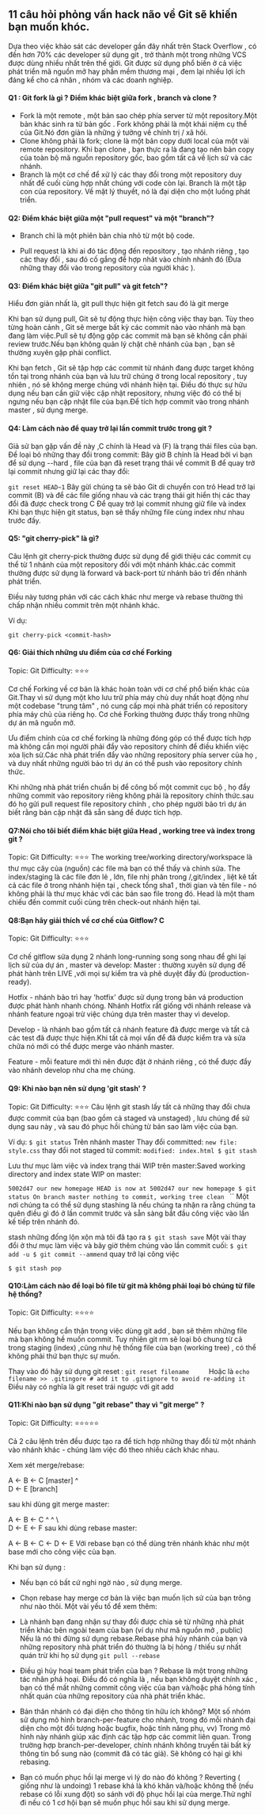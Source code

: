 ## 11 câu hỏi phỏng vấn hack não về Git sẽ khiến bạn muốn khóc.

Dựa theo việc khảo sát các developer gần đây nhất trên Stack Overflow , có đến hơn 70% các developer sử dụng git , trở thành một trong những VCS được dùng nhiều nhất trên thế giới. Git được sử dụng phổ biến ở cả việc phát triển mã nguồn mở hay phần mềm thương mại , đem lại nhiều lợi ích đáng kể cho cá nhân , nhóm và các doanh nghiệp.

#### Q1 : Git fork là gì ? Điểm khác biệt giữa fork , branch và clone ?

- Fork là một remote , một bản sao chép phía server từ một repository.Một bản khác sinh ra từ bản gốc . Fork không phải là một khái niệm cụ thể của Git.Nó đơn giản là những ý tưởng về chính trị / xã hôi.
- Clone không phải là fork; clone là một bản copy dưới local của một vài remote repository. Khi bạn clone , bạn thực ra là đang tạo nên bản copy của toàn bộ mã nguồn repository gốc, bao gồm tất cả về lịch sử và các nhánh.
- Branch  là một cơ chế để xử lý các thay đổi trong một repository duy nhất để cuối cùng hợp nhất chúng với code còn lại. Branch là một tập con của repository. Về mặt lý thuyết, nó là đại diện cho một luồng phát triển.


#### Q2: Điểm khác biệt giữa một "pull request" và một "branch"?

- Branch chỉ là một phiên bản chia nhỏ từ một bộ code.

- Pull request là khi ai đó tác động đến repository , tạo nhánh riêng , tạo các thay đổi , sau đó cố gắng để hợp nhât vào chính nhánh đó (Đưa những thay đổi vào trong repository của người khác ).

#### Q3: Điểm khác biệt giữa  "git pull" và git fetch"?

Hiểu đơn giản nhất là, git pull thực hiện git fetch sau đó là git merge

Khi bạn sử dụng pull, Git sẽ tự động thực hiện công việc thay bạn. Tùy theo từng hoàn cảnh , Git sẽ merge bất kỳ các commit nào vào nhánh mà bạn đang làm việc.Pull sẽ tự động gộp các commit mà bạn sẽ không cần phải review trước.Nếu bạn không quản lý chặt chẽ nhánh của bạn , bạn sẽ thường xuyên gặp phải conflict.

Khi bạn fetch , Git sẽ tập hợp các commit từ nhánh đang được target không tồn tại trong nhánh của bạn và lưu trữ chúng ở trong local repository , tuy nhiên , nó sẽ không merge chúng với nhánh hiện tại. Điều đó thực sự hữu dụng nếu bạn cần giữ việc cập nhật repository, nhưng việc đó có thể bị ngưng nếu bạn cập nhật file của bạn.Để tích hợp commit vào trong nhánh master , sử dụng merge.

#### Q4: Làm cách nào để quay trở lại lần commit trước trong git ?

Giả sử bạn gặp vấn đề này ,C chính là Head và (F) là trạng thái files của bạn.
Để loại bỏ những thay đổi trong commit:
Bây giờ B chính là Head bởi vì bạn để sử dụng --hard , file của bạn đã reset trạng thái về commit B
để quay trở lại commit nhưng giữ lại các thay đổi:

``
git reset HEAD~1
``
Bây gừi chúng ta sẽ bảo Git di chuyển con trỏ Head trở lại commit (B) và để các file giống nhau và các trạng thái git hiển thị các thay đổi đã được check trong C
Để quay trở lại commit nhưng giữ file và index
Khi bạn thực hiện git status, bạn sẽ thấy những file cùng index như nhau trước đấy.

#### Q5: "git cherry-pick" là gì?

Câu lệnh git cherry-pick thường được sử dụng để giới thiệu các commit cụ thể từ 1 nhánh của một repository đối với một nhánh khác.các commit thường được sử dụng là forward và back-port từ nhánh bảo trì đến nhánh phát triển.

Điều này tương phản với các cách khác như merge và rebase thường thì chấp nhận nhiều commit trên một nhánh khác.

Ví dụ:

`git cherry-pick <commit-hash>`

#### Q6: Giải thích những ưu điểm của cơ chế Forking

Topic: Git
Difficulty: ⭐⭐⭐

Cơ chế Forking về cơ bản là khác hoàn toàn với cơ chế phổ biến khác của Git.Thay vì sử dụng một kho lưu trữ phía máy chủ duy nhất hoạt động như một codebase "trung tâm" , nó cung cấp mọi nhà phát triển  có repository phía máy chủ của riêng họ. Cơ ché Forking thường được thấy trong những dự án mã nguồn mở.

Ưu điểm chính của cơ chế forking là những đóng góp có thể được tích hợp mà không cần mọi người phải đẩy vào repository chính để điều khiển việc xóa lịch sử.Các nhà phát triển đẩy vào những repository phía server của họ , và duy nhất những người bảo trì dự án có thể push vào repository chính thức.

Khi những nhà phát triển chuẩn bị để công bố một commit cục bộ , họ đẩy những commit vào repository riêng không phải là repository chính thức.sau đó họ gửi pull request file repository chính , cho phép người bảo trì dự án biết rằng bản cập nhật đã sẵn sàng để được tích hợp.

#### Q7:Nói cho tôi biết điểm khác biệt giữa Head , working tree  và index trong git ? 
Topic: Git
Difficulty: ⭐⭐⭐
The working tree/working directory/workspace là thư mục cây của (nguồn) các file mà bạn có thể thấy và chỉnh sửa.
The index/staging là các file đơn lẻ , lớn, file nhị phân trong /,git/index , liệt kê tất cả các file ở trong nhánh hiện tại ,  check tổng sha1 , thời gian và tên file - nó không phải là thư mục khác với các bản sao file trong đó.
Head là một tham chiếu đến commit cuối cùng trên check-out nhánh hiện tại.

#### Q8:Bạn hãy giải thích về cơ chế của Gitflow? C
Topic: Git
Difficulty: ⭐⭐⭐

Cơ chế gitflow sửa dụng 2 nhánh long-running song song nhau để ghi lại lịch sử của dự án , master và develop:
Master : thường xuyên sử dụng để  phát hành trên LIVE ,với mọi sự kiểm tra và phê duyệt đầy đủ (production-ready).

Hotfix - nhánh bảo trì hay 'hotfix' được sử dụng trong bản vá production được phát hành nhanh chóng. Nhánh Hotfix rất giống với nhánh release và nhánh feature ngoại trừ việc chúng dựa trên master thay vì develop.

Develop - là nhánh bao gồm tất cả nhánh feature đã được merge và tất cả các test đã được thực hiện.Khi tất cả mọi vấn để đã được kiểm tra và sửa chữa nó mới có thể được merge vào nhánh master.

Feature - mỗi feature mới thì nên được đặt ở nhánh riêng , có thể được đẩy vào nhánh develop như cha mẹ chúng.

#### Q9: Khi nào bạn nên sử dụng 'git stash' ? 
Topic: Git
Difficulty: ⭐⭐⭐
Câu lệnh git stash lấy tất cả những thay đổi chưa được commit của bạn (bao gồm cả staged và unstaged) , lưu chúng để sử dụng sau này , và sau đó phục hồi chúng từ bản sao làm việc của bạn.

Ví dụ:
`
$ git status
`
Trên nhánh master
Thay đổi committed:
`
new file: style.css
`
thay đổi not staged từ commit:
`
modified: index.html
$ git stash
`

Lưu thư mục làm việc và index trạng thái WIP trên master:Saved working directory and index state WIP on master: 

`5002d47 our new homepage
HEAD is now at 5002d47 our new homepage
$ git status
On branch master
nothing to commit, working tree clean
`
``
Một nơi chúng ta có thể sử dụng stashing là nếu chúng ta nhận ra rằng chúng ta quên điều gì đó ở lần commit trước và sẵn sàng bắt đầu công việc vào lần kế tiếp trên nhánh đó.

stash những đống lộn xộn mà tôi đã tạo ra
`
$ git stash save
`
Một vài thay đổi ở thư mục làm việc
và bây giờ thêm chúng vào lần commit cuối:
`
$ git add -u
$ git commit --ammend
`
quay trở lại công việc

`
$ git stash pop
`

#### Q10:Làm cách nào để loại bỏ file từ git mà không phải loại bỏ chúng từ file hệ thống?
Topic: Git
Difficulty: ⭐⭐⭐⭐

Nếu bạn không cẩn thận trong việc dùng git add , bạn sẽ thêm những file mà bạn không hề muốn commit. Tuy nhiên git rm sẽ loại bỏ chung từ cả trong staging (index) ,cũng như hệ thống file của bạn (working tree) , có thể không phải thứ bạn thực sự muốn.

Thay vào đó hãy sử dụng git reset : 
`
git reset filename     
`
Hoặc là
`
echo filename >> .gitingore # add it to .gitignore to avoid re-adding it
`
Điều này có nghĩa là git reset <paths> trái ngược với git add <paths>


#### Q11:Khi nào bạn sử dụng "git rebase" thay vì "git merge" ?
Topic: Git
Difficulty: ⭐⭐⭐⭐⭐

Cả 2 câu lệnh trên đều được tạo ra để tích hợp những thay đổi từ một nhánh vào nhánh khác - chúng làm việc đó theo nhiều cách khác nhau.

Xem xét merge/rebase:

A <- B <- C    [master]
^
 \
  D <- E       [branch]

sau khi dùng git merge master:

A <- B <- C
^         ^
 \         \
  D <- E <- F
sau khi dùng rebase master:

A <- B <- C <- D <- E
Với rebase bạn có thể  dùng trên nhánh khác như một base mới cho  công việc của bạn.

Khi bạn sử dụng : 

 - Nếu bạn có bất cứ nghi ngờ nào , sử dụng merge.
- Chọn rebase hay merge cơ bản là việc bạn muốn lịch sử của bạn trông như nào thôi. 
Một vài yếu tố để xem thêm:

- Là nhánh bạn đang nhận sự thay đổi  được chia sẻ từ  những nhà phát triển khác bên ngoài team của bạn (ví dụ như mã nguồn mở , public)  Nếu là nó thì đừng sử dụng rebase.Rebase phá hủy nhánh của bạn và những repository nhà phát triển đó thường là bị hỏng / thiếu sự nhất quán trừ khi họ sử dụng 
`
git pull --rebase
`
- Điều gì hủy hoại team phát triển của bạn ? Rebase là  một trong những tác nhân phá hoại. Điều đó có nghĩa là , nếu bạn không duyệt chính xác , bạn có thể mất những  commit công việc của bạn  và/hoặc phá hỏng tính nhất quán của những repository của nhà phát triển khác.

- Bản thân nhánh có đại diện cho thông tin hữu ích không? Một số nhóm sử dụng mô hình  branch-per-feature cho nhánh, trong đó mỗi nhánh đại diện cho một đối tượng hoặc bugfix, hoặc tính năng phụ, vv) Trong mô hình này nhánh giúp xác định các tập hợp các commit liên quan. Trong trường hợp branch-per-developer, chính nhánh không truyền tải bất kỳ thông tin bổ sung nào (commit đã có tác giả). Sẽ không có hại gì khi rebasing.
- Bạn có muốn phục hồi lại merge vì lý do nào đó không ? Reverting ( giống như là undoing) 1 rebase khá là khó khăn và/hoặc không thể (nếu rebase có lỗi xung đột) so sánh với độ phục hồi lại của merge.Thử nghĩ đi nếu có 1 cơ hội bạn sẽ  muốn phục hồi sau khi sử dụng merge.
